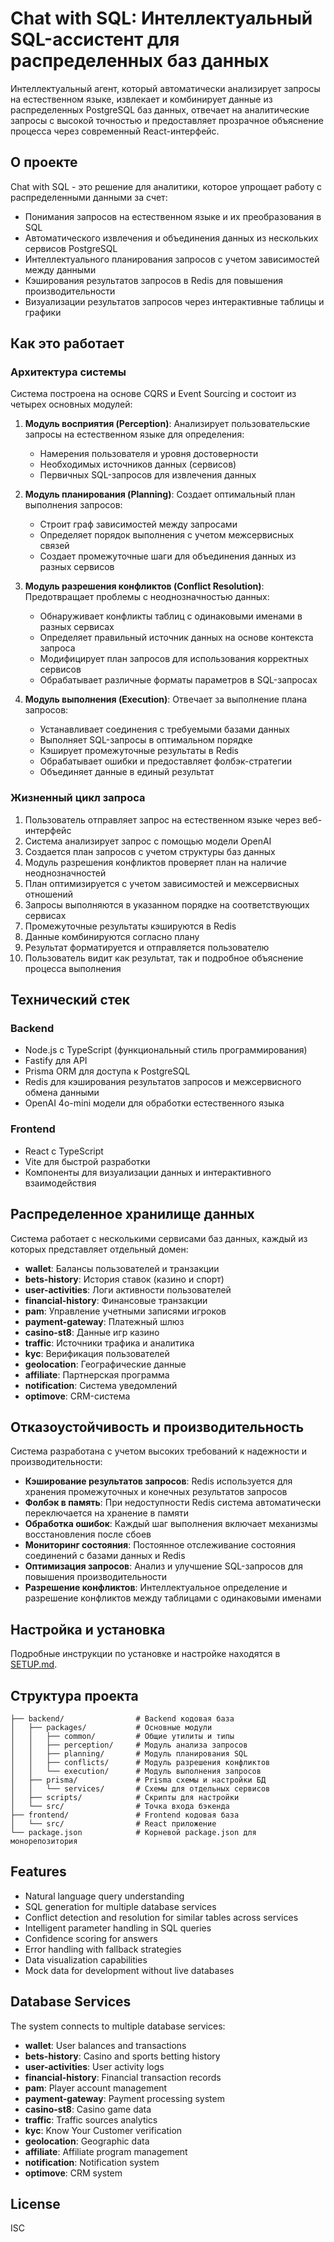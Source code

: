 # Chat with SQL: Интеллектуальный SQL-ассистент для распределенных баз данных

Интеллектуальный агент, который автоматически анализирует запросы на естественном языке, извлекает и комбинирует данные из распределенных PostgreSQL баз данных, отвечает на аналитические запросы с высокой точностью и предоставляет прозрачное объяснение процесса через современный React-интерфейс.

## О проекте

Chat with SQL - это решение для аналитики, которое упрощает работу с распределенными данными за счет:

- Понимания запросов на естественном языке и их преобразования в SQL
- Автоматического извлечения и объединения данных из нескольких сервисов PostgreSQL
- Интеллектуального планирования запросов с учетом зависимостей между данными
- Кэширования результатов запросов в Redis для повышения производительности
- Визуализации результатов запросов через интерактивные таблицы и графики

## Как это работает

### Архитектура системы

Система построена на основе CQRS и Event Sourcing и состоит из четырех основных модулей:

1. **Модуль восприятия (Perception)**: Анализирует пользовательские запросы на естественном языке для определения:
   - Намерения пользователя и уровня достоверности
   - Необходимых источников данных (сервисов)
   - Первичных SQL-запросов для извлечения данных

2. **Модуль планирования (Planning)**: Создает оптимальный план выполнения запросов:
   - Строит граф зависимостей между запросами
   - Определяет порядок выполнения с учетом межсервисных связей
   - Создает промежуточные шаги для объединения данных из разных сервисов

3. **Модуль разрешения конфликтов (Conflict Resolution)**: Предотвращает проблемы с неоднозначностью данных:
   - Обнаруживает конфликты таблиц с одинаковыми именами в разных сервисах
   - Определяет правильный источник данных на основе контекста запроса
   - Модифицирует план запросов для использования корректных сервисов
   - Обрабатывает различные форматы параметров в SQL-запросах

4. **Модуль выполнения (Execution)**: Отвечает за выполнение плана запросов:
   - Устанавливает соединения с требуемыми базами данных
   - Выполняет SQL-запросы в оптимальном порядке
   - Кэширует промежуточные результаты в Redis
   - Обрабатывает ошибки и предоставляет фолбэк-стратегии
   - Объединяет данные в единый результат

### Жизненный цикл запроса

1. Пользователь отправляет запрос на естественном языке через веб-интерфейс
2. Система анализирует запрос с помощью модели OpenAI
3. Создается план запросов с учетом структуры баз данных
4. Модуль разрешения конфликтов проверяет план на наличие неоднозначностей
5. План оптимизируется с учетом зависимостей и межсервисных отношений
6. Запросы выполняются в указанном порядке на соответствующих сервисах
7. Промежуточные результаты кэшируются в Redis
8. Данные комбинируются согласно плану
9. Результат форматируется и отправляется пользователю
10. Пользователь видит как результат, так и подробное объяснение процесса выполнения

## Технический стек

### Backend
- Node.js с TypeScript (функциональный стиль программирования)
- Fastify для API
- Prisma ORM для доступа к PostgreSQL
- Redis для кэширования результатов запросов и межсервисного обмена данными
- OpenAI 4o-mini модели для обработки естественного языка

### Frontend
- React с TypeScript
- Vite для быстрой разработки
- Компоненты для визуализации данных и интерактивного взаимодействия

## Распределенное хранилище данных

Система работает с несколькими сервисами баз данных, каждый из которых представляет отдельный домен:

- **wallet**: Балансы пользователей и транзакции
- **bets-history**: История ставок (казино и спорт)
- **user-activities**: Логи активности пользователей
- **financial-history**: Финансовые транзакции
- **pam**: Управление учетными записями игроков
- **payment-gateway**: Платежный шлюз
- **casino-st8**: Данные игр казино
- **traffic**: Источники трафика и аналитика
- **kyc**: Верификация пользователей
- **geolocation**: Географические данные
- **affiliate**: Партнерская программа
- **notification**: Система уведомлений
- **optimove**: CRM-система

## Отказоустойчивость и производительность

Система разработана с учетом высоких требований к надежности и производительности:

- **Кэширование результатов запросов**: Redis используется для хранения промежуточных и конечных результатов запросов
- **Фолбэк в память**: При недоступности Redis система автоматически переключается на хранение в памяти
- **Обработка ошибок**: Каждый шаг выполнения включает механизмы восстановления после сбоев
- **Мониторинг состояния**: Постоянное отслеживание состояния соединений с базами данных и Redis
- **Оптимизация запросов**: Анализ и улучшение SQL-запросов для повышения производительности
- **Разрешение конфликтов**: Интеллектуальное определение и разрешение конфликтов между таблицами с одинаковыми именами

## Настройка и установка

Подробные инструкции по установке и настройке находятся в [SETUP.md](./SETUP.md).

## Структура проекта

```
├── backend/                # Backend кодовая база
│   ├── packages/           # Основные модули
│   │   ├── common/         # Общие утилиты и типы
│   │   ├── perception/     # Модуль анализа запросов
│   │   ├── planning/       # Модуль планирования SQL
│   │   ├── conflicts/      # Модуль разрешения конфликтов
│   │   └── execution/      # Модуль выполнения запросов
│   ├── prisma/             # Prisma схемы и настройки БД
│   │   └── services/       # Схемы для отдельных сервисов
│   ├── scripts/            # Скрипты для настройки
│   └── src/                # Точка входа бэкенда
├── frontend/               # Frontend кодовая база
│   └── src/                # React приложение
└── package.json            # Корневой package.json для монорепозитория
```

## Features

- Natural language query understanding
- SQL generation for multiple database services
- Conflict detection and resolution for similar tables across services
- Intelligent parameter handling in SQL queries
- Confidence scoring for answers
- Error handling with fallback strategies
- Data visualization capabilities
- Mock data for development without live databases

## Database Services

The system connects to multiple database services:
- **wallet**: User balances and transactions
- **bets-history**: Casino and sports betting history
- **user-activities**: User activity logs
- **financial-history**: Financial transaction records
- **pam**: Player account management
- **payment-gateway**: Payment processing system
- **casino-st8**: Casino game data
- **traffic**: Traffic sources analytics
- **kyc**: Know Your Customer verification
- **geolocation**: Geographic data
- **affiliate**: Affiliate program management
- **notification**: Notification system
- **optimove**: CRM system

## License

ISC 